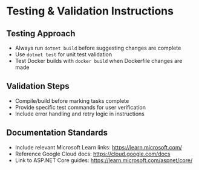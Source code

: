 # Testing & Validation Instructions

## Testing Approach

- Always run `dotnet build` before suggesting changes are complete
- Use `dotnet test` for unit test validation  
- Test Docker builds with `docker build` when Dockerfile changes are made

## Validation Steps

- Compile/build before marking tasks complete
- Provide specific test commands for user verification
- Include error handling and retry logic in instructions

## Documentation Standards

- Include relevant Microsoft Learn links: <https://learn.microsoft.com/>
- Reference Google Cloud docs: <https://cloud.google.com/docs>
- Link to ASP.NET Core guides: <https://learn.microsoft.com/aspnet/core/>
